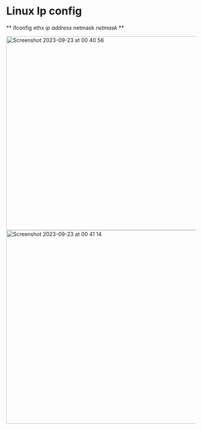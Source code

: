 # Linux Ip config
** ifconfig ethx *ip address* netmask *netmask* **


<img width="516" alt="Screenshot 2023-09-23 at 00 40 56" src="https://github.com/DariaShantalova/dariashantalova.github.io/assets/34622678/955b14c4-4565-4d16-877a-b15d2b9ae8fa">
<img width="515" alt="Screenshot 2023-09-23 at 00 41 14" src="https://github.com/DariaShantalova/dariashantalova.github.io/assets/34622678/7e0a34d2-d720-4ba5-85fe-e9a16b15a973">
